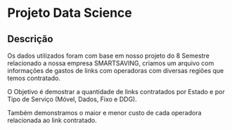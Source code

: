# Projeto Data Science 

## Descrição

<p> Os dados utilizados foram com base em nosso projeto do 8 Semestre relacionado a nossa empresa SMARTSAVING, criamos um arquivo com informações de gastos de links com operadoras com diversas regiões que temos contratado. </p>
<p>O Objetivo é demostrar a quantidade de links contratados por Estado e por Tipo de Serviço (Móvel, Dados, Fixo e DDG).</p>
<p>Também demonstramos o maior e menor custo de cada operadora relacionada ao link contratado.</p>
